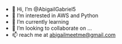 - 👋 Hi, I’m @AbigailGabriel5
- 👀 I’m interested in AWS and Python
- 🌱 I’m currently learning 
- 💞️ I’m looking to collaborate on ...
- 📫 reach me at abigailmeetme@gmail.com


<!---
AbigailGabriel5/AbigailGabriel5 is a ✨ special ✨ repository because its `README.md` (this file) appears on your GitHub profile.
You can click the Preview link to take a look at your changes.
--->
